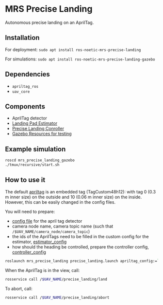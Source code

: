 # MRS Precise Landing

Autonomous precise landing on an AprilTag.

## Installation

For deployment:
`sudo apt install ros-noetic-mrs-precise-landing`

For simulations:
`sudo apt install ros-noetic-mrs-precise-landing-gazebo`

## Dependencies

* `apriltag_ros`
* `uav_core`

## Components

* AprilTag detector
* [Landing Pad Estimator](./ros_packages/mrs_landing_pad_estimation)
* [Precise Landing Conroller](./ros_packages/mrs_precise_landing)
* [Gazebo Resources for testing](./ros_packages/mrs_precise_landing_gazebo)

## Example simulation

```bash
roscd mrs_precise_landing_gazebo
./tmux/recursive/start.sh
```

## How to use it

The default [apriltag](./ros_packages/mrs_precise_landing_gazebo/models/Apriltag_recursive1/materials/textures/atag_rec1.png) is an embedded tag (TagCustom48h12): with tag 0 (0.3 m inner size) on the outside and 10 (0.06 m inner size) on the inside.
However, this can be easily changed in the config files.

You will need to prepare:

* [config file](./ros_packages/mrs_precise_landing_gazebo/tmux/recursive/config/apriltag.yaml) for the april tag detector
* camera node name, camera topic name (such that `/$UAV_NAME/camera_node/camera_topic`)
* the ids of the AprilTags need to be filled in the custom config for the estimator, [estimator_config](./ros_packages/mrs_precise_landing_gazebo/tmux/recursive/config/landing_estimator.yaml)
* how should the heading be controlled, prepare the controller config, [controller_config](./ros_packages/mrs_precise_landing_gazebo/tmux/recursive/config/landing_controller.yaml)

```bash
roslaunch mrs_precise_landing precise_landing.launch apriltag_config:=`rospack find mrs_landing_pad_estimation`/config/apriltag_recursive.yaml camera_node:=bluefox_optflow image_topic:=image_raw estimator_config:=<estimator_config> controller_config:=<controller_config>
```

When the AprilTag is in the view, call:
```bash
rosservice call /$UAV_NAME/precise_landing/land
```

To abort, call:
```bash
rosservice call /$UAV_NAME/precise_landing/abort
```
